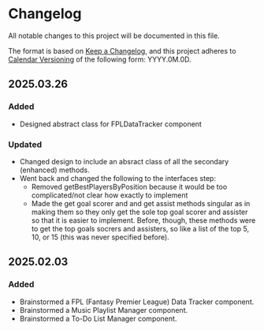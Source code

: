 # Changelog

All notable changes to this project will be documented in this file.

The format is based on [Keep a Changelog](https://keepachangelog.com/en/1.1.0/),
and this project adheres to [Calendar Versioning](https://calver.org/) of
the following form: YYYY.0M.0D.

## 2025.03.26

### Added

- Designed abstract class for FPLDataTracker component

### Updated

- Changed design to include an absract class of all the secondary (enhanced) methods.
- Went back and changed the following to the interfaces step:
  - Removed getBestPlayersByPosition because it would be too complicated/not clear how exactly to implement
  - Made the get goal scorer and and get assist methods singular as in making them so they only get the sole top goal scorer and assister so that it is easier to implement. Before, though, these methods were to get the top goals socrers and assisters, so like a list of the top 5, 10, or 15 (this was never specified before).

## 2025.02.03

### Added

- Brainstormed a FPL (Fantasy Premier League) Data Tracker component.
- Brainstormed a Music Playlist Manager component.
- Brainstormed a To-Do List Manager component.
